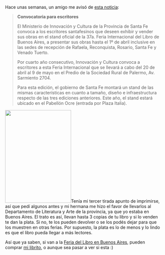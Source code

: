 <html><body><p>Hace unas semanas, un amigo me avisó de <a href="http://www.ellitoral.com/index.php/diarios/2011/03/16/escenariosysociedad/SOCI-10.html" target="_blank">esta noticia</a>:

</p><blockquote><strong>Convocatoria para escritores</strong>



El Ministerio de Innovación y Cultura de la Provincia de Santa Fe convoca a los escritores santafesinos que deseen exhibir y vender sus obras en el stand oficial de la 37a. Feria Internacional del Libro de Buenos Aires, a presentar sus obras hasta el 1º de abril inclusive en las sedes de recepción de Rafaela, Reconquista, Rosario, Santa Fe y Venado Tuerto.



Por cuarto año consecutivo, Innovación y Cultura convoca a escritores a esta Feria Internacional que se llevará a cabo del 20 de abril al 9 de mayo en el Predio de la Sociedad Rural de Palermo, Av. Sarmiento 2704.



Para esta edición, el gobierno de Santa Fe montará un stand de las mismas características en cuanto a tamaño, diseño e infraestructura respecto de las tres ediciones anteriores. Este año, el stand estará ubicado en el Pabellón Ocre (entrada por Plaza Italia).</blockquote>

<a href="/wp-content/uploads/2010/11/LaMaquinaDeLosCuentos_cover.jpg"><img class="alignright size-medium wp-image-3021" title="La máquina de los cuentos y otras ficciones" src="/wp-content/uploads/2010/11/LaMaquinaDeLosCuentos_cover-214x300.jpg" alt="" width="214" height="300"></a>Tenía mi tercer tirada apunto de imprimirse, así que pedí algunos antes y mi hermana me hizo el favor de llevarlos al Departamento de Literatura y Arte de la provincia, ya que yo estaba en Buenos Aires. El trato es así, llevan hasta 3 copias de tu libro y si lo venden te dan la plata. Si no, te los pueden devolver o se los podés dejar para que los muestren en otras ferias. Por supuesto, la plata es lo de menos y lo lindo es que el libro pueda llegar a más lectores.



Así que ya saben, si van a la <a href="http://www.el-libro.org.ar/" target="_blank">Feria del Libro en Buenos Aires</a>, pueden comprar <a href="http://www.juanjoconti.com.ar/cuentos/" target="_blank">mi librito</a>, o aunque sea pasar a ver si esta :)</body></html>